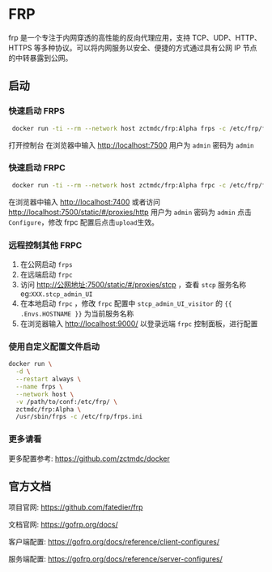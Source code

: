 # FRP

frp 是一个专注于内网穿透的高性能的反向代理应用，支持 TCP、UDP、HTTP、HTTPS 等多种协议。可以将内网服务以安全、便捷的方式通过具有公网 IP 节点的中转暴露到公网。

## 启动

### 快速启动 FRPS

```bash
 docker run -ti --rm --network host zctmdc/frp:Alpha frps -c /etc/frp/frps.ini
```

打开控制台
在浏览器中输入 <http://localhost:7500>
用户为 `admin`
密码为 `admin`

### 快速启动 FRPC

```bash
 docker run -ti --rm --network host zctmdc/frp:Alpha frpc -c /etc/frp/frpc.ini
```

在浏览器中输入 <http://localhost:7400>
或者访问<http://localhost:7500/static/#/proxies/http>
用户为 `admin`
密码为 `admin`
点击`Configure`，修改 frpc 配置后点击`upload`生效。

### 远程控制其他 FRPC

1. 在公网启动 `frps`
2. 在远端启动 `frpc`
3. 访问 <http://公网地址:7500/static/#/proxies/stcp> ，查看 `stcp` 服务名称 eg:`XXX.stcp_admin_UI`
4. 在本地启动 `frpc` ，修改 `frpc` 配置中 `stcp_admin_UI_visitor` 的 `{{ .Envs.HOSTNAME }}` 为当前服务名称
5. 在浏览器输入 <http://localhost:9000/> 以登录远端 `frpc` 控制面板，进行配置

### 使用自定义配置文件启动

```bash
docker run \
  -d \
  --restart always \
  --name frps \
  --network host \
  -v /path/to/conf:/etc/frp/ \
  zctmdc/frp:Alpha \
  /usr/sbin/frps -c /etc/frp/frps.ini
```

### 更多请看

更多配置参考: <https://github.com/zctmdc/docker>

## 官方文档

项目官网: <https://github.com/fatedier/frp>

文档官网: <https://gofrp.org/docs/>

客户端配置: <https://gofrp.org/docs/reference/client-configures/>

服务端配置: <https://gofrp.org/docs/reference/server-configures/>
